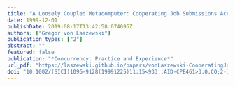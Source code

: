 ```yaml
---
title: "A Loosely Coupled Metacomputer: Cooperating Job Submissions Across Multiple Supercomputing Sites"
date: 1999-12-01
publishDate: 2019-08-17T13:42:58.074095Z
authors: ["Gregor von Laszewski"]
publication_types: ["2"]
abstract: ""
featured: false
publication: "*Concurrency: Practice and Experience*"
url_pdf: "https://laszewski.github.io/papers/vonLaszewski-CooperatingJobs.pdf"
doi: "10.1002/(SICI)1096-9128(19991225)11:15<933::AID-CPE461>3.0.CO;2-J"
---
```


